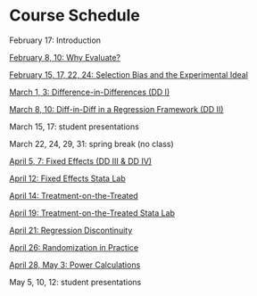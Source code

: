 # Course Schedule  

February 17: Introduction  

[February 8, 10: Why Evaluate?](M1-why-evaluate.html)  

[February 15, 17, 22, 24: Selection Bias and the Experimental Ideal](M2-selection-bias.html)   

[March 1, 3: Difference-in-Differences (DD I)](M3-DD1.html)  

[March 8, 10: Diff-in-Diff in a Regression Framework (DD II)](M4-DD2.html)  

March 15, 17:  student presentations

March 22, 24, 29, 31:  spring break (no class)

[April 5, 7: Fixed Effects (DD III & DD IV)](M5-TWFE.html)   

[April 12: Fixed Effects Stata Lab](E5-TWFE.html)   

[April 14: Treatment-on-the-Treated](M6-TOT.html)  

[April 19:  Treatment-on-the-Treated Stata Lab](E6-TOT.html)  

[April 21:  Regression Discontinuity](M7-RD-html)   

[April 26:  Randomization in Practice](M8-random-assignment.html)  

[April 28, May 3:  Power Calculations](M9-power.html)  

May 5, 10, 12:  student presentations  


